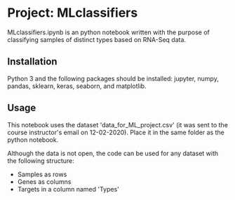 # Project: MLclassifiers
MLclassifiers.ipynb is an python notebook written with the purpose 
of classifying samples of distinct types based on RNA-Seq data.


## Installation
Python 3 and the following packages should be installed:
jupyter, numpy, pandas, sklearn, keras, seaborn, and matplotlib.


## Usage
This notebook uses the dataset 'data_for_ML_project.csv'
(it was sent to the course instructor's email on 12-02-2020).
Place it in the same folder as the python notebook. 

Although the data is not open, the code can be used for any dataset 
with the following structure:
- Samples as rows
- Genes as columns
- Targets in a column named 'Types'
